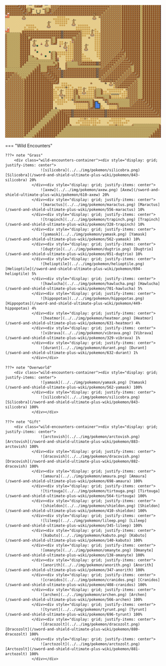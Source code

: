<img src="../../img/routes/Route 6.png" alt="Route 6"/>

=== "Wild Encounters"


	???+ note "Grass"
		<div class="wild-encounters-container"><div style="display: grid; justify-items: center">
                    ![silicobra](../../img/pokemon/silicobra.png) [Silicobra](/sword-and-shield-ultimate-plus-wiki/pokemon/843-silicobra) 20%
                </div><div style="display: grid; justify-items: center">
                    ![axew](../../img/pokemon/axew.png) [Axew](/sword-and-shield-ultimate-plus-wiki/pokemon/610-axew) 20%
                </div><div style="display: grid; justify-items: center">
                    ![maractus](../../img/pokemon/maractus.png) [Maractus](/sword-and-shield-ultimate-plus-wiki/pokemon/556-maractus) 10%
                </div><div style="display: grid; justify-items: center">
                    ![trapinch](../../img/pokemon/trapinch.png) [Trapinch](/sword-and-shield-ultimate-plus-wiki/pokemon/328-trapinch) 10%
                </div><div style="display: grid; justify-items: center">
                    ![yamask](../../img/pokemon/yamask.png) [Yamask](/sword-and-shield-ultimate-plus-wiki/pokemon/562-yamask) 10%
                </div><div style="display: grid; justify-items: center">
                    ![dugtrio](../../img/pokemon/dugtrio.png) [Dugtrio](/sword-and-shield-ultimate-plus-wiki/pokemon/051-dugtrio) 10%
                </div><div style="display: grid; justify-items: center">
                    ![helioptile](../../img/pokemon/helioptile.png) [Helioptile](/sword-and-shield-ultimate-plus-wiki/pokemon/694-helioptile) 5%
                </div><div style="display: grid; justify-items: center">
                    ![hawlucha](../../img/pokemon/hawlucha.png) [Hawlucha](/sword-and-shield-ultimate-plus-wiki/pokemon/701-hawlucha) 5%
                </div><div style="display: grid; justify-items: center">
                    ![hippopotas](../../img/pokemon/hippopotas.png) [Hippopotas](/sword-and-shield-ultimate-plus-wiki/pokemon/449-hippopotas) 4%
                </div><div style="display: grid; justify-items: center">
                    ![heatmor](../../img/pokemon/heatmor.png) [Heatmor](/sword-and-shield-ultimate-plus-wiki/pokemon/631-heatmor) 4%
                </div><div style="display: grid; justify-items: center">
                    ![vibrava](../../img/pokemon/vibrava.png) [Vibrava](/sword-and-shield-ultimate-plus-wiki/pokemon/329-vibrava) 1%
                </div><div style="display: grid; justify-items: center">
                    ![durant](../../img/pokemon/durant.png) [Durant](/sword-and-shield-ultimate-plus-wiki/pokemon/632-durant) 1%
                </div></div>

	???+ note "Overworld"
		<div class="wild-encounters-container"><div style="display: grid; justify-items: center">
                    ![yamask](../../img/pokemon/yamask.png) [Yamask](/sword-and-shield-ultimate-plus-wiki/pokemon/562-yamask) 100%
                </div><div style="display: grid; justify-items: center">
                    ![silicobra](../../img/pokemon/silicobra.png) [Silicobra](/sword-and-shield-ultimate-plus-wiki/pokemon/843-silicobra) 100%
                </div></div>

	???+ note "Gift"
		<div class="wild-encounters-container"><div style="display: grid; justify-items: center">
                    ![arctovish](../../img/pokemon/arctovish.png) [Arctovish](/sword-and-shield-ultimate-plus-wiki/pokemon/883-arctovish) 100%
                </div><div style="display: grid; justify-items: center">
                    ![dracovish](../../img/pokemon/dracovish.png) [Dracovish](/sword-and-shield-ultimate-plus-wiki/pokemon/882-dracovish) 100%
                </div><div style="display: grid; justify-items: center">
                    ![amaura](../../img/pokemon/amaura.png) [Amaura](/sword-and-shield-ultimate-plus-wiki/pokemon/698-amaura) 100%
                </div><div style="display: grid; justify-items: center">
                    ![tirtouga](../../img/pokemon/tirtouga.png) [Tirtouga](/sword-and-shield-ultimate-plus-wiki/pokemon/564-tirtouga) 100%
                </div><div style="display: grid; justify-items: center">
                    ![shieldon](../../img/pokemon/shieldon.png) [Shieldon](/sword-and-shield-ultimate-plus-wiki/pokemon/410-shieldon) 100%
                </div><div style="display: grid; justify-items: center">
                    ![lileep](../../img/pokemon/lileep.png) [Lileep](/sword-and-shield-ultimate-plus-wiki/pokemon/345-lileep) 100%
                </div><div style="display: grid; justify-items: center">
                    ![kabuto](../../img/pokemon/kabuto.png) [Kabuto](/sword-and-shield-ultimate-plus-wiki/pokemon/140-kabuto) 100%
                </div><div style="display: grid; justify-items: center">
                    ![omanyte](../../img/pokemon/omanyte.png) [Omanyte](/sword-and-shield-ultimate-plus-wiki/pokemon/138-omanyte) 100%
                </div><div style="display: grid; justify-items: center">
                    ![anorith](../../img/pokemon/anorith.png) [Anorith](/sword-and-shield-ultimate-plus-wiki/pokemon/347-anorith) 100%
                </div><div style="display: grid; justify-items: center">
                    ![cranidos](../../img/pokemon/cranidos.png) [Cranidos](/sword-and-shield-ultimate-plus-wiki/pokemon/408-cranidos) 100%
                </div><div style="display: grid; justify-items: center">
                    ![archen](../../img/pokemon/archen.png) [Archen](/sword-and-shield-ultimate-plus-wiki/pokemon/566-archen) 100%
                </div><div style="display: grid; justify-items: center">
                    ![tyrunt](../../img/pokemon/tyrunt.png) [Tyrunt](/sword-and-shield-ultimate-plus-wiki/pokemon/696-tyrunt) 100%
                </div><div style="display: grid; justify-items: center">
                    ![dracozolt](../../img/pokemon/dracozolt.png) [Dracozolt](/sword-and-shield-ultimate-plus-wiki/pokemon/880-dracozolt) 100%
                </div><div style="display: grid; justify-items: center">
                    ![arctozolt](../../img/pokemon/arctozolt.png) [Arctozolt](/sword-and-shield-ultimate-plus-wiki/pokemon/881-arctozolt) 100%
                </div></div>



